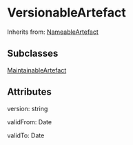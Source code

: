 
# VersionableArtefact

Inherits from: [NameableArtefact](NameableArtefact.md)

## Subclasses

[MaintainableArtefact](MaintainableArtefact.md)



## Attributes

version: string

validFrom: Date

validTo: Date






    